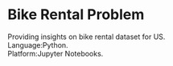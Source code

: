 # Bike Rental Problem
Providing insights on bike rental dataset for US.  
Language:Python.  
Platform:Jupyter Notebooks. 
